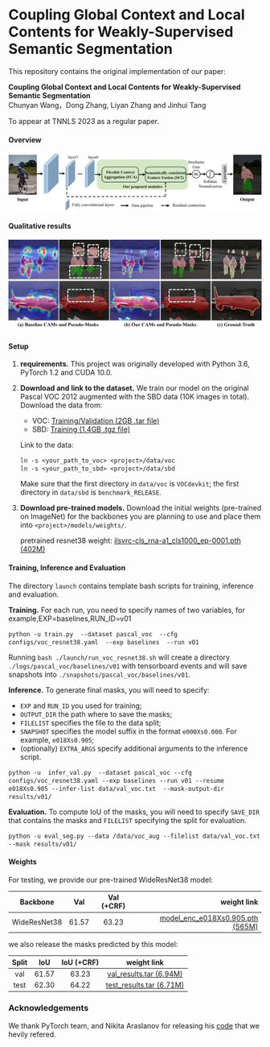 # Coupling Global Context and Local Contents for Weakly-Supervised Semantic Segmentation

This repository contains the original implementation of our paper:


**Coupling Global Context and Local Contents for Weakly-Supervised Semantic Segmentation**<br>
 Chunyan Wang，Dong Zhang, Liyan Zhang and Jinhui Tang

 To appear at TNNLS 2023 as a regular paper.


#### Overview
<img src="./figures/overview.png" alt="drawing"/><br> 

#### Qualitative results
<img src="./figures/result.png" alt="drawing"/><br>

#### Setup
1. **requirements.** This project was originally developed with Python 3.6, PyTorch 1.2 and CUDA 10.0.

2. **Download and link to the dataset.** We train our model on the original Pascal VOC 2012 augmented with the SBD data (10K images in total). Download the data from:
   - VOC: [Training/Validation (2GB .tar file)](http://host.robots.ox.ac.uk/pascal/VOC/voc2012/VOCtrainval_11-May-2012.tar)
    - SBD: [Training (1.4GB .tgz file)](http://www.eecs.berkeley.edu/Research/Projects/CS/vision/grouping/semantic_contours/benchmark.tgz)

    Link to the data:
    ```
    ln -s <your_path_to_voc> <project>/data/voc
    ln -s <your_path_to_sbd> <project>/data/sbd
    ```
    Make sure that the first directory in `data/voc` is `VOCdevkit`; the first directory in `data/sbd` is `benchmark_RELEASE`.
3. **Download pre-trained models.** Download the initial weights (pre-trained on ImageNet) for the backbones you are planning to use and place them into `<project>/models/weights/`.

    pretrained resnet38 weight: [ilsvrc-cls_rna-a1_cls1000_ep-0001.pth (402M)](https://download.visinf.tu-darmstadt.de/data/2020-cvpr-araslanov-1-stage-wseg/models/ilsvrc-cls_rna-a1_cls1000_ep-0001.pth) 


#### Training, Inference and Evaluation
The directory `launch` contains template bash scripts for training, inference and evaluation. 

**Training.** For each run, you need to specify names of two variables, for example,EXP=baselines,RUN_ID=v01
```
python -u train.py  --dataset pascal_voc  --cfg configs/voc_resnet38.yaml  --exp baselines  --run v01
```
Running `bash ./launch/run_voc_resnet38.sh` will create a directory `./logs/pascal_voc/baselines/v01` with tensorboard events and will save snapshots into `./snapshots/pascal_voc/baselines/v01`.

**Inference.** To generate final masks, you will need to specify:
* `EXP` and `RUN_ID` you used for training;
* `OUTPUT_DIR` the path where to save the masks;
* `FILELIST` specifies the file to the data split;
* `SNAPSHOT` specifies the model suffix in the format `e000Xs0.000`. For example, `e018Xs0.905`;
* (optionally) `EXTRA_ARGS` specify additional arguments to the inference script.
```
python -u  infer_val.py  --dataset pascal_voc --cfg configs/voc_resnet38.yaml --exp baselines --run v01 --resume e018Xs0.905 --infer-list data/val_voc.txt  --mask-output-dir results/v01/
```

**Evaluation.** To compute IoU of the masks, you will need to specify `SAVE_DIR` that contains the masks and `FILELIST` specifying the split for evaluation.
```
python -u eval_seg.py --data /data/voc_aug --filelist data/val_voc.txt --mask results/v01/
```

#### Weights
For testing, we provide our pre-trained WideResNet38 model:

| Backbone | Val | Val (+CRF) | weight link |
|:---:|:---:|:---:|---:|
| WideResNet38 | 61.57 | 63.23 | [model_enc_e018Xs0.905.pth (565M)](https://drive.google.com/file/d/1bNRef-QsR7QtOUYycHpplBSfg5UrIFG6/view?usp=sharing) |

we also release the masks predicted by this model:

| Split | IoU | IoU (+CRF) | weight link |
|:---:|:---:|:---:|:---:|
| val | 61.57 | 63.23 | [val_results.tar (6.94M)](https://drive.google.com/file/d/1Vy9thpf3vMkSv5iQeugJVMPe0vbDStAx/view?usp=sharing) | 
| test | 62.30 | 64.22 | [test_results.tar (6.71M)](https://drive.google.com/file/d/1TXNORaImcKqlX_Gbylg68UgaxxE7Oh-J/view?usp=sharing) |


### Acknowledgements
We thank PyTorch team, and Nikita Araslanov for releasing his [code](https://github.com/visinf/1-stage-wseg) that we hevily refered.
